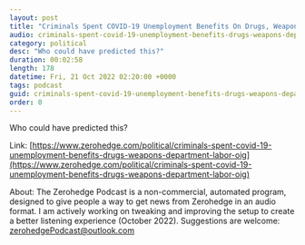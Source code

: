 ```yaml
---
layout: post
title: "Criminals Spent COVID-19 Unemployment Benefits On Drugs, Weapons: Department Of Labor OIG"
audio: criminals-spent-covid-19-unemployment-benefits-drugs-weapons-department-labor-oig-0
category: political
desc: "Who could have predicted this?"
duration: 00:02:58
length: 178
datetime: Fri, 21 Oct 2022 02:20:00 +0000
tags: podcast
guid: criminals-spent-covid-19-unemployment-benefits-drugs-weapons-department-labor-oig-0
order: 0
---
```

Who could have predicted this?

Link: [https://www.zerohedge.com/political/criminals-spent-covid-19-unemployment-benefits-drugs-weapons-department-labor-oig](https://www.zerohedge.com/political/criminals-spent-covid-19-unemployment-benefits-drugs-weapons-department-labor-oig)

About: The Zerohedge Podcast is a non-commercial, automated program, designed to give people a way to get news from Zerohedge in an audio format.  I am actively working on tweaking and improving the setup to create a better listening experience (October 2022).  Suggestions are welcome: [zerohedgePodcast@outlook.com](mailto:zerohedgePodcast@outlook.com)